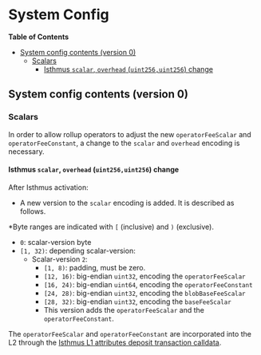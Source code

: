 # System Config

<!-- START doctoc generated TOC please keep comment here to allow auto update -->
<!-- DON'T EDIT THIS SECTION, INSTEAD RE-RUN doctoc TO UPDATE -->
**Table of Contents**

- [System config contents (version 0)](#system-config-contents-version-0)
  - [Scalars](#scalars)
    - [Isthmus `scalar`, `overhead` (`uint256,uint256`) change](#isthmus-scalar-overhead-uint256uint256-change)

<!-- END doctoc generated TOC please keep comment here to allow auto update -->

## System config contents (version 0)

### Scalars

In order to allow rollup operators to adjust the new `operatorFeeScalar` and `operatorFeeConstant`, a change to
the `scalar` and `overhead` encoding is necessary.

#### Isthmus `scalar`, `overhead` (`uint256,uint256`) change

After Isthmus activation:

- A new version to the `scalar` encoding is added. It is described as follows.

\*Byte ranges are indicated with `[` (inclusive) and `)` (exclusive).

- `0`: scalar-version byte
- `[1, 32)`: depending scalar-version:
  - Scalar-version `2`:
    - `[1, 8)`: padding, must be zero.
    - `[12, 16)`: big-endian `uint32`, encoding the `operatorFeeScalar`
    - `[16, 24)`: big-endian `uint64`, encoding the `operatorFeeConstant`
    - `[24, 28)`: big-endian `uint32`, encoding the `blobBaseFeeScalar`
    - `[28, 32)`: big-endian `uint32`, encoding the `baseFeeScalar`
    - This version adds the `operatorFeeScalar` and the `operatorFeeConstant`.

The `operatorFeeScalar` and `operatorFeeConstant` are incorporated into the L2 through the
[Isthmus L1 attributes deposit transaction calldata](l1-attributes.md).
